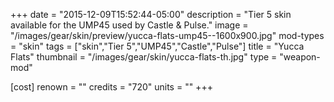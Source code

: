 +++
date = "2015-12-09T15:52:44-05:00"
description = "Tier 5 skin available for the UMP45 used by Castle & Pulse."
image = "/images/gear/skin/preview/yucca-flats-ump45--1600x900.jpg"
mod-types = "skin"
tags = ["skin","Tier 5","UMP45","Castle","Pulse"]
title = "Yucca Flats"
thumbnail = "/images/gear/skin/yucca-flats-th.jpg"
type = "weapon-mod"

[cost]
  renown = ""
  credits = "720"
  units = ""
+++
